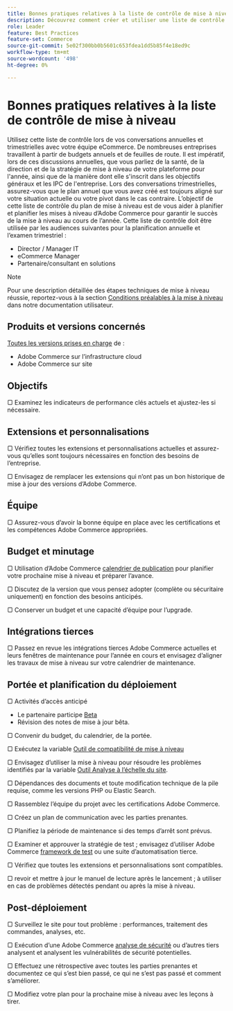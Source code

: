```yaml
---
title: Bonnes pratiques relatives à la liste de contrôle de mise à niveau
description: Découvrez comment créer et utiliser une liste de contrôle de mise à niveau pour planifier votre stratégie de mise à niveau Adobe Commerce et Magento Open Source.
role: Leader
feature: Best Practices
feature-set: Commerce
source-git-commit: 5e02f300bb0b5601c653fdea1dd5b85f4e18ed9c
workflow-type: tm+mt
source-wordcount: '498'
ht-degree: 0%

---
```



# Bonnes pratiques relatives à la liste de contrôle de mise à niveau

Utilisez cette liste de contrôle lors de vos conversations annuelles et trimestrielles avec votre équipe eCommerce. De nombreuses entreprises travaillent à partir de budgets annuels et de feuilles de route. Il est impératif, lors de ces discussions annuelles, que vous parliez de la santé, de la direction et de la stratégie de mise à niveau de votre plateforme pour l&#39;année, ainsi que de la manière dont elle s&#39;inscrit dans les objectifs généraux et les IPC de l&#39;entreprise. Lors des conversations trimestrielles, assurez-vous que le plan annuel que vous avez créé est toujours aligné sur votre situation actuelle ou votre pivot dans le cas contraire. L’objectif de cette liste de contrôle du plan de mise à niveau est de vous aider à planifier et planifier les mises à niveau d’Adobe Commerce pour garantir le succès de la mise à niveau au cours de l’année. Cette liste de contrôle doit être utilisée par les audiences suivantes pour la planification annuelle et l’examen trimestriel :

- Director / Manager IT
- eCommerce Manager
- Partenaire/consultant en solutions

>[!NOTE]
>
>Pour une description détaillée des étapes techniques de mise à niveau réussie, reportez-vous à la section [Conditions préalables à la mise à niveau](../../../upgrade/prepare/prerequisites.md) dans notre documentation utilisateur.

## Produits et versions concernés

[Toutes les versions prises en charge](../../../release/versions.md) de :

- Adobe Commerce sur l’infrastructure cloud
- Adobe Commerce sur site

## Objectifs

▢ Examinez les indicateurs de performance clés actuels et ajustez-les si nécessaire.

## Extensions et personnalisations

▢ Vérifiez toutes les extensions et personnalisations actuelles et assurez-vous qu’elles sont toujours nécessaires en fonction des besoins de l’entreprise.

▢ Envisagez de remplacer les extensions qui n’ont pas un bon historique de mise à jour des versions d’Adobe Commerce.

## Équipe

▢ Assurez-vous d’avoir la bonne équipe en place avec les certifications et les compétences Adobe Commerce appropriées.

## Budget et minutage

▢ Utilisation d’Adobe Commerce [calendrier de publication](../../../release/schedule.md) pour planifier votre prochaine mise à niveau et préparer l’avance.

▢ Discutez de la version que vous pensez adopter (complète ou sécuritaire uniquement) en fonction des besoins anticipés.

▢ Conserver un budget et une capacité d’équipe pour l’upgrade.

## Intégrations tierces

▢ Passez en revue les intégrations tierces Adobe Commerce actuelles et leurs fenêtres de maintenance pour l’année en cours et envisagez d’aligner les travaux de mise à niveau sur votre calendrier de maintenance.

## Portée et planification du déploiement

▢ Activités d’accès anticipé

- Le partenaire participe [Beta](../../../release/beta.md)
- Révision des notes de mise à jour bêta.

▢ Convenir du budget, du calendrier, de la portée.

▢ Exécutez la variable [Outil de compatibilité de mise à niveau](../../../upgrade/upgrade-compatibility-tool/overview.md)

▢ Envisagez d’utiliser la mise à niveau pour résoudre les problèmes identifiés par la variable [Outil Analyse à l’échelle du site](../../../tools/site-wide-analysis-tool/intro.md).

▢ Dépendances des documents et toute modification technique de la pile requise, comme les versions PHP ou Elastic Search.

▢ Rassemblez l’équipe du projet avec les certifications Adobe Commerce.

▢ Créez un plan de communication avec les parties prenantes.

▢ Planifiez la période de maintenance si des temps d’arrêt sont prévus.

▢ Examiner et approuver la stratégie de test ; envisagez d’utiliser Adobe Commerce [framework de test](https://developer.adobe.com/commerce/testing/) ou une suite d’automatisation tierce.

▢ Vérifiez que toutes les extensions et personnalisations sont compatibles.

▢ revoir et mettre à jour le manuel de lecture après le lancement ; à utiliser en cas de problèmes détectés pendant ou après la mise à niveau.

## Post-déploiement

▢ Surveillez le site pour tout problème : performances, traitement des commandes, analyses, etc.

▢ Exécution d’une Adobe Commerce [analyse de sécurité](https://account.magento.com/scanner/dashboard/) ou d’autres tiers analysent et analysent les vulnérabilités de sécurité potentielles.

▢ Effectuez une rétrospective avec toutes les parties prenantes et documentez ce qui s’est bien passé, ce qui ne s’est pas passé et comment s’améliorer.

▢ Modifiez votre plan pour la prochaine mise à niveau avec les leçons à tirer.
